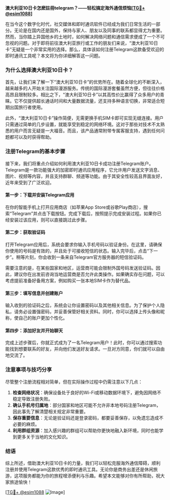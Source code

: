 **澳大利亚10日卡怎麽註冊telegram？——轻松搞定海外通信烦恼[[TG💪+ @esim1088](https://t.me/s/esim1088)]**

在当今这个数字化时代，社交媒体和即时通讯软件已经成为我们日常生活的一部分。无论是在国内还是国外，保持与家人、朋友以及同事的联系都显得尤为重要。然而，当你踏上异国他乡的土地时，如何解决网络问题和通信需求便成了一个不可忽视的问题。对于即将前往澳大利亚旅行或工作的朋友们来说，“澳大利亚10日卡”无疑是一个非常实用的选择。那么，具体该如何注册Telegram这款备受欢迎的即时通讯工具呢？本文将为你详细解答这一问题。

### **为什么选择澳大利亚10日卡？**

首先，让我们来了解一下“澳大利亚10日卡”的优势所在。随着全球化的不断深入，越来越多的人开始关注国际漫游服务。传统的国际漫游套餐虽然方便，但往往价格高昂且限制较多。相比之下，“澳大利亚10日卡”以其高性价比赢得了众多用户的青睐。它不仅提供超长通话时间和大量数据流量，还支持多种语言切换，非常适合短期出国旅行者使用。

此外，“澳大利亚10日卡”操作简便，无需更换手机SIM卡即可实现无缝连接。用户只需通过简单的几步设置，就能享受到稳定的网络环境。这对于那些对技术不太熟悉的用户而言无疑是一大福音。而且，该产品通常附带专属客服支持，遇到任何问题都可以及时获得帮助。

### **注册Telegram的基本步骤**

接下来，我们将重点介绍如何利用澳大利亚10日卡成功注册Telegram账户。Telegram是一款功能强大的加密即时通讯应用程序，它允许用户发送文字消息、图片、视频等内容，并且支持群聊、频道等功能。由于其安全性较高且界面友好，近年来受到了广泛欢迎。

#### **第一步：下载并安装Telegram应用**
在你的智能手机上打开应用商店（如苹果App Store或谷歌Play商店），搜索“Telegram”并点击下载按钮。完成下载后，按照提示完成安装过程。如果你已经安装过该应用，则可以直接跳过此步骤。

#### **第二步：获取验证码**
打开Telegram应用后，系统会要求你输入手机号码以验证身份。在这里，请确保你使用的号码是有效的，并且处于可接收短信的状态。输入完毕后，点击“下一步”。稍等片刻，你会收到一条来自Telegram官方服务器的短信验证码。

需要注意的是，在某些国家和地区，运营商可能会限制外国号码发送验证码。因此，建议你在出发前咨询当地运营商是否允许此类操作。如果确实存在问题，可以考虑提前准备好备用方案，例如购买一张本地SIM卡作为替代品。

#### **第三步：填写信息并创建账户**
输入收到的验证码之后，系统会让你设置密码以及其他相关信息。为了保护个人隐私，请务必设置强密码，并妥善保管好相关资料。同时，你可以选择上传头像和昵称，使自己的账户更加个性化。

#### **第四步：添加好友并开始聊天**
完成上述步骤后，你就正式成为了一名Telegram用户！此时，你可以通过搜索功能找到想要联系的好友，并向他们发送好友请求。一旦对方同意，你们就可以自由地交流了。

### **注意事项与技巧分享**

尽管整个注册流程相对简单，但在实际操作过程中仍需注意以下几点：

1. **检查网络状况**：确保设备处于良好的Wi-Fi或移动数据环境下，避免因网络不稳定导致注册失败。
2. **确认手机号归属地**：部分国家和地区可能不允许非本地号码注册Telegram，因此事先了解清楚相关规定非常重要。
3. **保存重要信息**：无论是验证码还是登录密码，都要妥善保存，以免遗忘造成不必要的麻烦。
4. **利用群组资源**：加入感兴趣的群组可以帮助你更快地融入新环境，同时也能学到更多关于当地的文化知识。

### **结语**

综上所述，借助澳大利亚10日卡的力量，我们可以轻松克服海外通信障碍，顺利注册并使用Telegram这款优秀的即时通讯工具。无论你是商务出差还是休闲旅游，这项服务都能为你的旅程增添便利与乐趣。希望本文能够对你有所帮助，祝大家旅途愉快！

[[TG💪+ @esim1088](https://t.me/s/esim1088) ![Image](https://i.postimg.cc/4NQfJmqS/Snipaste-2025-05-13-00-14-12.png)]